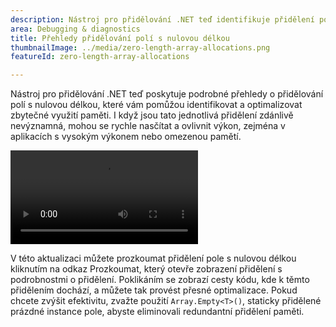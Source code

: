 ```yaml
---
description: Nástroj pro přidělování .NET teď identifikuje přidělení polí s nulovou délkou, což pomáhá optimalizovat využití paměti a výkon.
area: Debugging & diagnostics
title: Přehledy přidělování polí s nulovou délkou
thumbnailImage: ../media/zero-length-array-allocations.png
featureId: zero-length-array-allocations

---
```



Nástroj pro přidělování .NET teď poskytuje podrobné přehledy o přidělování polí s nulovou délkou, které vám pomůžou identifikovat a optimalizovat zbytečné využití paměti. I když jsou tato jednotlivá přidělení zdánlivě nevýznamná, mohou se rychle nasčítat a ovlivnit výkon, zejména v aplikacích s vysokým výkonem nebo omezenou pamětí.

![Instrumentace nativního kódu](../media/zero-length-array-allocations.mp4)

V této aktualizaci můžete prozkoumat přidělení pole s nulovou délkou kliknutím na odkaz Prozkoumat, který otevře zobrazení přidělení s podrobnostmi o přidělení. Poklikáním se zobrazí cesty kódu, kde k těmto přidělením dochází, a můžete tak provést přesné optimalizace. Pokud chcete zvýšit efektivitu, zvažte použití `Array.Empty<T>()`, staticky přidělené prázdné instance pole, abyste eliminovali redundantní přidělení paměti.
